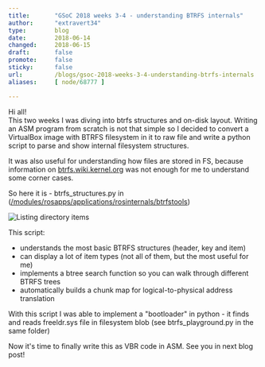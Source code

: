 ```yaml
---
title:       "GSoC 2018 weeks 3-4 - understanding BTRFS internals"
author:      "extravert34"
type:        blog
date:        2018-06-14
changed:     2018-06-15
draft:       false
promote:     false
sticky:      false
url:         /blogs/gsoc-2018-weeks-3-4-understanding-btrfs-internals
aliases:     [ node/68777 ]

---
```


<p>
Hi all!<br>
This two weeks I was diving into btrfs structures and on-disk layout. Writing an ASM program from scratch is not that simple so I decided to convert a VirtualBox image with BTRFS filesystem in it to raw file and write a python script to parse and show internal filesystem structures.
</p>
<p>
It was also useful for understanding how files are stored in FS, because information on <a href="https://btrfs.wiki.kernel.org">btrfs.wiki.kernel.org</a> was not enough for me to understand some corner cases.</p>
<p>So here it is - btrfs_structures.py in (<a href="https://github.com/Extravert-ir/reactos/tree/gsoc2018_python-tools/modules/rosapps/applications/rosinternals/btrfstools">/modules/rosapps/applications/rosinternals/btrfstools</a>)</p>
<img src="/sites/default/files/gsoc2018-4.png" alt="Listing directory items">
<p>This script:</p>
<ul>
	<li>understands the most basic BTRFS structures (header, key and item)</li>
	<li>can display a lot of item types (not all of them, but the most useful for me)</li>
	<li>implements a btree search function so you can walk through different BTRFS trees</li>
	<li>automatically builds a chunk map for logical-to-physical address translation</li>
</ul>

<p>With this script I was able to implement a "bootloader" in python - it finds and reads freeldr.sys file in filesystem blob (see btrfs_playground.py in the same folder)</p>
<p>Now it's time to finally write this as VBR code in ASM. See you in next blog post!</p>
